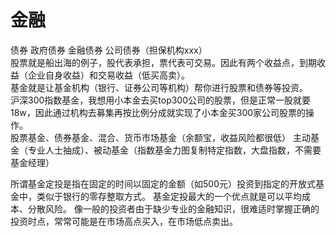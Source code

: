 # 金融
债券 政府债券 金融债券 公司债券（担保机构xxx）  
股票就是船出海的例子，股代表承担，票代表可交易。因此有两个收益点，到期收益（企业自身收益）和交易收益（低买高卖）。  
基金就是让基金机构（银行、证券公司等机构）帮你进行股票和债券等投资。  
沪深300指数基金，我想用小本金去买top300公司的股票，但是正常一股就要18w，因此通过机构去募集再按比例分成就实现了小本金买300家公司股票的操作。  
股票基金、债券基金、混合、货币市场基金（余额宝，收益风险都很低）
主动基金（专业人士抽成）、被动基金（指数基金力图复制特定指数，大盘指数，不需要基金经理）    

所谓基金定投是指在固定的时间以固定的金额（如500元）投资到指定的开放式基金中，类似于银行的零存整取方式。 基金定投最大的一个优点就是可以平均成本、分散风险。 像一般的投资者由于缺少专业的金融知识，很难适时掌握正确的投资时点，常常可能是在市场高点买入，在市场低点卖出。